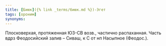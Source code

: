 ```yaml
---
title: [Биюк]({% link _terms/биюк.md %})-Эгет
tags: [ороним]
synonyms:
---
```


Плосковерхая, протяженная ЮЗ-СВ возв., частично распаханная. Часть вдрз
Феодосийский залив – Сиваш, к С от нп Насыпное (Феодос.).
